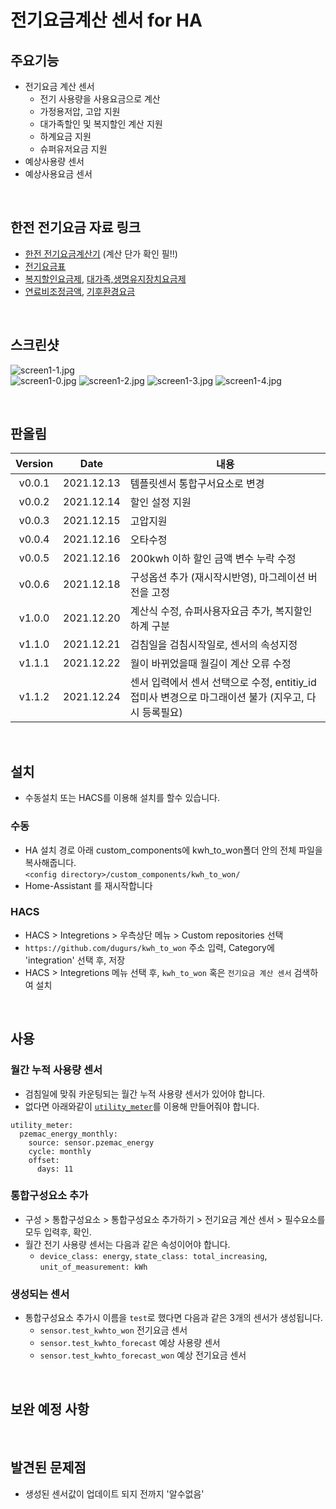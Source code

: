 # 전기요금계산 센서 for HA

## 주요기능
- 전기요금 계산 센서
  - 전기 사용량을 사용요금으로 계산
  - 가정용저압, 고압 지원
  - 대가족할인 및 복지할인 계산 지원
  - 하계요금 지원
  - 슈퍼유저요금 지원
- 예상사용량 센서
- 예상사용요금 센서

<br>

## 한전 전기요금 자료 링크
- [한전 전기요금계산기](https://cyber.kepco.co.kr/ckepco/front/jsp/CY/J/A/CYJAPP000NFL.jsp) (계산 단가 확인 필!!)
- [전기요금표](https://cyber.kepco.co.kr/ckepco/front/jsp/CY/E/E/CYEEHP00101.jsp)
- [복지할인요금제](https://cyber.kepco.co.kr/ckepco/front/jsp/CY/H/C/CYHCHP00208.jsp), [대가족,생명유지장치요금제](https://cyber.kepco.co.kr/ckepco/front/jsp/CY/H/C/CYHCHP00209.jsp)
- [연료비조정금액](https://cyber.kepco.co.kr/ckepco/front/jsp/CY/H/C/CYHCHP00210.jsp), [기후환경요금](https://cyber.kepco.co.kr/ckepco/front/jsp/CY/H/C/CYHCHP00211.jsp)

<br>

## 스크린샷
![screen1-1.jpg](https://raw.githubusercontent.com/dugurs/kwh_to_won/main/images/screen1-1.jpg)<br>
![screen1-0.jpg](https://raw.githubusercontent.com/dugurs/kwh_to_won/main/images/screen1-0.jpg)
![screen1-2.jpg](https://raw.githubusercontent.com/dugurs/kwh_to_won/main/images/screen1-2.jpg)
![screen1-3.jpg](https://raw.githubusercontent.com/dugurs/kwh_to_won/main/images/screen1-3.jpg)
![screen1-4.jpg](https://raw.githubusercontent.com/dugurs/kwh_to_won/main/images/screen1-4.jpg)

<br>

## 판올림
| Version | Date        | 내용              |
| :-----: | :---------: | ----------------------- |
| v0.0.1  | 2021.12.13  | 템플릿센서 통합구서요소로 변경 |
| v0.0.2  | 2021.12.14  | 할인 설정 지원 |
| v0.0.3  | 2021.12.15  | 고압지원 |
| v0.0.4  | 2021.12.16  | 오타수정 |
| v0.0.5  | 2021.12.16  | 200kwh 이하 할인 금액 변수 누락 수정 |
| v0.0.6  | 2021.12.18  | 구성옵션 추가 (재시작시반영), 마그레이션 버전을 고정 |
| v1.0.0  | 2021.12.20  | 계산식 수정, 슈퍼사용자요금 추가, 복지할인 하계 구분 |
| v1.1.0  | 2021.12.21  | 검침일을 검침시작일로, 센서의 속성지정 |
| v1.1.1  | 2021.12.22  | 월이 바뀌었을때 월길이 계산 오류 수정 |
| v1.1.2  | 2021.12.24  | 센서 입력에서 센서 선택으로 수정, entitiy_id 접미사 변경으로 마그래이션 불가 (지우고, 다시 등록필요) |

<br>

## 설치
- 수동설치 또는 HACS를 이용해 설치를 할수 있습니다.
### 수동
- HA 설치 경로 아래 custom_components에 kwh_to_won폴더 안의 전체 파일을 복사해줍니다.<br>
  `<config directory>/custom_components/kwh_to_won/`<br>
- Home-Assistant 를 재시작합니다<br>
### HACS
- HACS > Integretions > 우측상단 메뉴 > Custom repositories 선택
- `https://github.com/dugurs/kwh_to_won` 주소 입력, Category에 'integration' 선택 후, 저장
- HACS > Integretions 메뉴 선택 후, `kwh_to_won` 혹은 `전기요금 계산 센서` 검색하여 설치

<br>

## 사용
### 월간 누적 사용량 센서
- 검침일에 맞줘 카운팅되는 월간 누적 사용량 센서가 있어야 합니다.
- 없다면 아래와같이 [`utility_meter`](https://www.home-assistant.io/integrations/utility_meter/)를 이용해 만들어줘야 합니다.
```
utility_meter:
  pzemac_energy_monthly:
    source: sensor.pzemac_energy
    cycle: monthly
    offset:
      days: 11
```
### 통합구성요소 추가
- 구성 > 통합구성요소 > 통합구성요소 추가하기 > 전기요금 계산 센서 > 필수요소를 모두 입력후, 확인.
- 월간 전기 사용량 센서는 다음과 같은 속성이어야 합니다.
  - `device_class: energy`, `state_class: total_increasing`, `unit_of_measurement: kWh`

### 생성되는 센서
- 통합구성요소 추가시 이름을 `test`로 했다면 다음과 같은 3개의 센서가 생성됩니다.
  - `sensor.test_kwhto_won` 전기요금 센서
  - `sensor.test_kwhto_forecast` 예상 사용량 센서
  - `sensor.test_kwhto_forecast_won` 예상 전기요금 센서

<br>

## 보완 예정 사항

<br>

## 발견된 문제점
- 생성된 센서값이 업데이트 되지 전까지 '알수없음'
